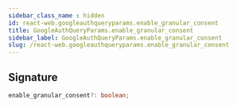 ```yaml
---
sidebar_class_name : hidden
id: react-web.googleauthqueryparams.enable_granular_consent
title: GoogleAuthQueryParams.enable_granular_consent
sidebar_label: GoogleAuthQueryParams.enable_granular_consent
slug: /react-web.googleauthqueryparams.enable_granular_consent
---
```






## Signature

```typescript
enable_granular_consent?: boolean;
```
